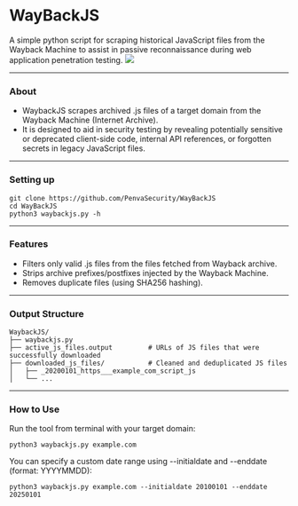# WayBackJS
A simple python script for scraping historical JavaScript files from the Wayback Machine to assist in passive reconnaissance during web application penetration testing.
<img src="https://i.postimg.cc/Gt6ktD9Y/cryptojsdecryptor.png">

---

### About
- WaybackJS scrapes archived .js files of a target domain from the Wayback Machine (Internet Archive).
- It is designed to aid in security testing by revealing potentially sensitive or deprecated client-side code, internal API references, or forgotten secrets in legacy JavaScript files.

---

### Setting up
```
git clone https://github.com/PenvaSecurity/WayBackJS
cd WayBackJS
python3 waybackjs.py -h
```

---

### Features
- Filters only valid .js files from the files fetched from Wayback archive.
- Strips archive prefixes/postfixes injected by the Wayback Machine.
- Removes duplicate files (using SHA256 hashing).

---

### Output Structure
```
WaybackJS/
├── waybackjs.py
├── active_js_files.output         # URLs of JS files that were successfully downloaded
├── downloaded_js_files/           # Cleaned and deduplicated JS files
│   ├── _20200101_https___example_com_script_js
│   └── ...
```

---

### How to Use
Run the tool from terminal with your target domain:
```
python3 waybackjs.py example.com
```
You can specify a custom date range using --initialdate and --enddate (format: YYYYMMDD):
```
python3 waybackjs.py example.com --initialdate 20100101 --enddate 20250101
```
